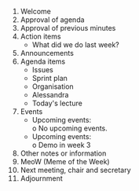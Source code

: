 1. Welcome
2. Approval of agenda
3. Approval of previous minutes
4. Action items
   - What did we do last week?
5. Announcements
6. Agenda items
   - Issues
   - Sprint plan
   - Organisation
   - Alessandra
   - Today's lecture
7. Events
   - Upcoming events:  
      o No upcoming events.
   - Upcoming events:  
      o Demo in week 3
8. Other notes or information
9. MeoW (Meme of the Week)
10. Next meeting, chair and secretary
11. Adjournment
